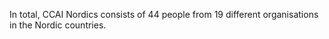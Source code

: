 In total, CCAI Nordics consists of 44 people from 19 different organisations in the Nordic countries.
